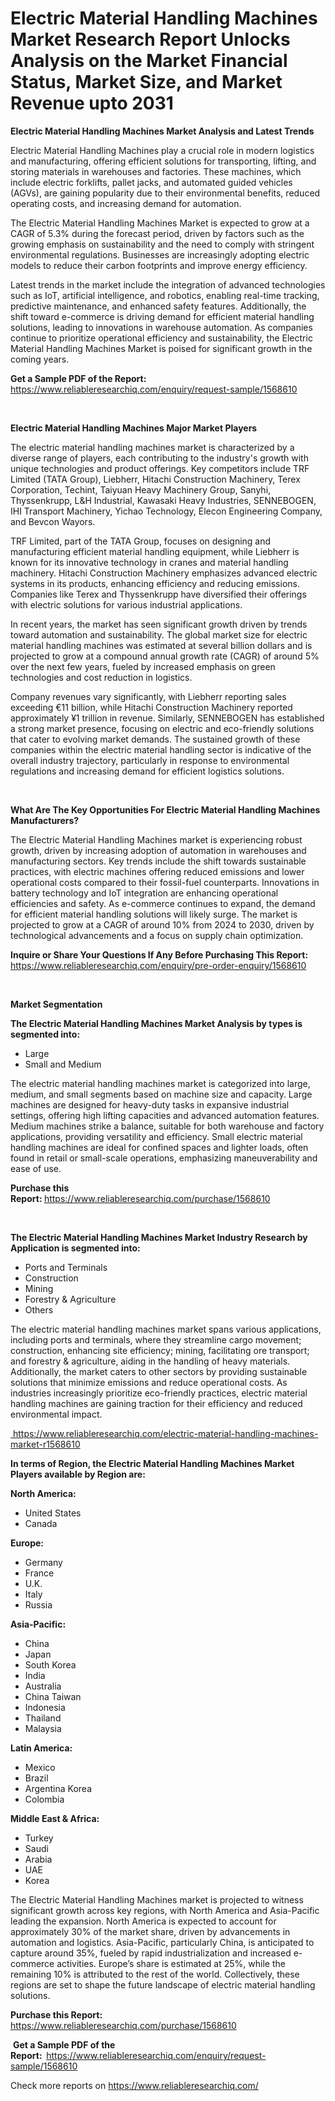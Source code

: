<p><h1>Electric Material Handling Machines Market Research Report Unlocks Analysis on the Market Financial Status, Market Size, and Market Revenue upto 2031</h1></p><p><strong>Electric Material Handling Machines Market Analysis and Latest Trends</strong></p>
<p><p>Electric Material Handling Machines play a crucial role in modern logistics and manufacturing, offering efficient solutions for transporting, lifting, and storing materials in warehouses and factories. These machines, which include electric forklifts, pallet jacks, and automated guided vehicles (AGVs), are gaining popularity due to their environmental benefits, reduced operating costs, and increasing demand for automation.</p><p>The Electric Material Handling Machines Market is expected to grow at a CAGR of 5.3% during the forecast period, driven by factors such as the growing emphasis on sustainability and the need to comply with stringent environmental regulations. Businesses are increasingly adopting electric models to reduce their carbon footprints and improve energy efficiency.</p><p>Latest trends in the market include the integration of advanced technologies such as IoT, artificial intelligence, and robotics, enabling real-time tracking, predictive maintenance, and enhanced safety features. Additionally, the shift toward e-commerce is driving demand for efficient material handling solutions, leading to innovations in warehouse automation. As companies continue to prioritize operational efficiency and sustainability, the Electric Material Handling Machines Market is poised for significant growth in the coming years.</p></p>
<p><strong>Get a Sample PDF of the Report:&nbsp;</strong> <a href="https://www.reliableresearchiq.com/enquiry/request-sample/1568610?utm_campaign=1837&utm_medium=2&utm_source=Github&utm_content=ia&utm_term=28122024&utm_id=electric-material-handling-machines">https://www.reliableresearchiq.com/enquiry/request-sample/1568610</a></p>
<p>&nbsp;</p>
<p><strong>Electric Material Handling Machines Major Market Players</strong></p>
<p><p>The electric material handling machines market is characterized by a diverse range of players, each contributing to the industry's growth with unique technologies and product offerings. Key competitors include TRF Limited (TATA Group), Liebherr, Hitachi Construction Machinery, Terex Corporation, Techint, Taiyuan Heavy Machinery Group, Sanyhi, Thyssenkrupp, L&H Industrial, Kawasaki Heavy Industries, SENNEBOGEN, IHI Transport Machinery, Yichao Technology, Elecon Engineering Company, and Bevcon Wayors.</p><p>TRF Limited, part of the TATA Group, focuses on designing and manufacturing efficient material handling equipment, while Liebherr is known for its innovative technology in cranes and material handling machinery. Hitachi Construction Machinery emphasizes advanced electric systems in its products, enhancing efficiency and reducing emissions. Companies like Terex and Thyssenkrupp have diversified their offerings with electric solutions for various industrial applications.</p><p>In recent years, the market has seen significant growth driven by trends toward automation and sustainability. The global market size for electric material handling machines was estimated at several billion dollars and is projected to grow at a compound annual growth rate (CAGR) of around 5% over the next few years, fueled by increased emphasis on green technologies and cost reduction in logistics.</p><p>Company revenues vary significantly, with Liebherr reporting sales exceeding €11 billion, while Hitachi Construction Machinery reported approximately ¥1 trillion in revenue. Similarly, SENNEBOGEN has established a strong market presence, focusing on electric and eco-friendly solutions that cater to evolving market demands. The sustained growth of these companies within the electric material handling sector is indicative of the overall industry trajectory, particularly in response to environmental regulations and increasing demand for efficient logistics solutions.</p></p>
<p>&nbsp;</p>
<p><strong>What Are The Key Opportunities For Electric Material Handling Machines Manufacturers?</strong></p>
<p><p>The Electric Material Handling Machines market is experiencing robust growth, driven by increasing adoption of automation in warehouses and manufacturing sectors. Key trends include the shift towards sustainable practices, with electric machines offering reduced emissions and lower operational costs compared to their fossil-fuel counterparts. Innovations in battery technology and IoT integration are enhancing operational efficiencies and safety. As e-commerce continues to expand, the demand for efficient material handling solutions will likely surge. The market is projected to grow at a CAGR of around 10% from 2024 to 2030, driven by technological advancements and a focus on supply chain optimization.</p></p>
<p><strong>Inquire or Share Your Questions If Any Before Purchasing This Report:</strong> <a href="https://www.reliableresearchiq.com/enquiry/pre-order-enquiry/1568610?utm_campaign=1837&utm_medium=2&utm_source=Github&utm_content=ia&utm_term=28122024&utm_id=electric-material-handling-machines">https://www.reliableresearchiq.com/enquiry/pre-order-enquiry/1568610</a></p>
<p>&nbsp;</p>
<p><strong>Market Segmentation</strong></p>
<p><strong>The Electric Material Handling Machines Market Analysis by types is segmented into:</strong></p>
<p><ul><li>Large</li><li>Small and Medium</li></ul></p>
<p><p>The electric material handling machines market is categorized into large, medium, and small segments based on machine size and capacity. Large machines are designed for heavy-duty tasks in expansive industrial settings, offering high lifting capacities and advanced automation features. Medium machines strike a balance, suitable for both warehouse and factory applications, providing versatility and efficiency. Small electric material handling machines are ideal for confined spaces and lighter loads, often found in retail or small-scale operations, emphasizing maneuverability and ease of use.</p></p>
<p><strong>Purchase this Report:&nbsp;</strong><a href="https://www.reliableresearchiq.com/purchase/1568610?utm_campaign=1837&utm_medium=2&utm_source=Github&utm_content=ia&utm_term=28122024&utm_id=electric-material-handling-machines">https://www.reliableresearchiq.com/purchase/1568610</a></p>
<p>&nbsp;</p>
<p><strong>The Electric Material Handling Machines Market Industry Research by Application is segmented into:</strong></p>
<p><ul><li>Ports and Terminals</li><li>Construction</li><li>Mining</li><li>Forestry & Agriculture</li><li>Others</li></ul></p>
<p><p>The electric material handling machines market spans various applications, including ports and terminals, where they streamline cargo movement; construction, enhancing site efficiency; mining, facilitating ore transport; and forestry & agriculture, aiding in the handling of heavy materials. Additionally, the market caters to other sectors by providing sustainable solutions that minimize emissions and reduce operational costs. As industries increasingly prioritize eco-friendly practices, electric material handling machines are gaining traction for their efficiency and reduced environmental impact.</p></p>
<p><a href="https://www.reliableresearchiq.com/electric-material-handling-machines-market-r1568610?utm_campaign=1837&utm_medium=2&utm_source=Github&utm_content=ia&utm_term=28122024&utm_id=electric-material-handling-machines">&nbsp;https://www.reliableresearchiq.com/electric-material-handling-machines-market-r1568610</a></p>
<p><strong>In terms of Region, the Electric Material Handling Machines Market Players available by Region are:</strong></p>
<p>
    <p> <strong> North America: </strong>
        <ul>
            <li>United States</li>
            <li>Canada</li>
        </ul>
        </p> 
    <p> <strong> Europe: </strong>
        <ul>
            <li>Germany</li>
            <li>France</li>
            <li>U.K.</li>
            <li>Italy</li>
            <li>Russia</li>
        </ul>
        </p> 
    <p> <strong> Asia-Pacific: </strong>
        <ul>
            <li>China</li>
            <li>Japan</li>
            <li>South Korea</li>
            <li>India</li>
            <li>Australia</li>
            <li>China Taiwan</li>
            <li>Indonesia</li>
            <li>Thailand</li>
            <li>Malaysia</li>
        </ul>
        </p> 
    <p> <strong> Latin America: </strong>
        <ul>
            <li>Mexico</li>
            <li>Brazil</li>
            <li>Argentina Korea</li>
            <li>Colombia</li>
        </ul>
        </p> 
    <p> <strong> Middle East & Africa: </strong>
        <ul>
            <li>Turkey</li>
            <li>Saudi</li>
            <li>Arabia</li>
            <li>UAE</li>
            <li>Korea</li>
        </ul>
    </p>
    </p>
<p><p>The Electric Material Handling Machines market is projected to witness significant growth across key regions, with North America and Asia-Pacific leading the expansion. North America is expected to account for approximately 30% of the market share, driven by advancements in automation and logistics. Asia-Pacific, particularly China, is anticipated to capture around 35%, fueled by rapid industrialization and increased e-commerce activities. Europe’s share is estimated at 25%, while the remaining 10% is attributed to the rest of the world. Collectively, these regions are set to shape the future landscape of electric material handling solutions.</p></p>
<p><strong>Purchase this Report: </strong><a href="https://www.reliableresearchiq.com/purchase/1568610?utm_campaign=1837&utm_medium=2&utm_source=Github&utm_content=ia&utm_term=28122024&utm_id=electric-material-handling-machines">https://www.reliableresearchiq.com/purchase/1568610</a></p>
<p>&nbsp;<strong>Get a Sample PDF of the Report:&nbsp;&nbsp;</strong><a href="https://www.reliableresearchiq.com/enquiry/request-sample/1568610?utm_campaign=1837&utm_medium=2&utm_source=Github&utm_content=ia&utm_term=28122024&utm_id=electric-material-handling-machines">https://www.reliableresearchiq.com/enquiry/request-sample/1568610</a></p>
<p><strong></strong></p>
<p>Check more reports on <a href="https://www.reliableresearchiq.com/?utm_campaign=1837&utm_medium=2&utm_source=Github&utm_content=ia&utm_term=28122024&utm_id=electric-material-handling-machines">https://www.reliableresearchiq.com/</a></p>